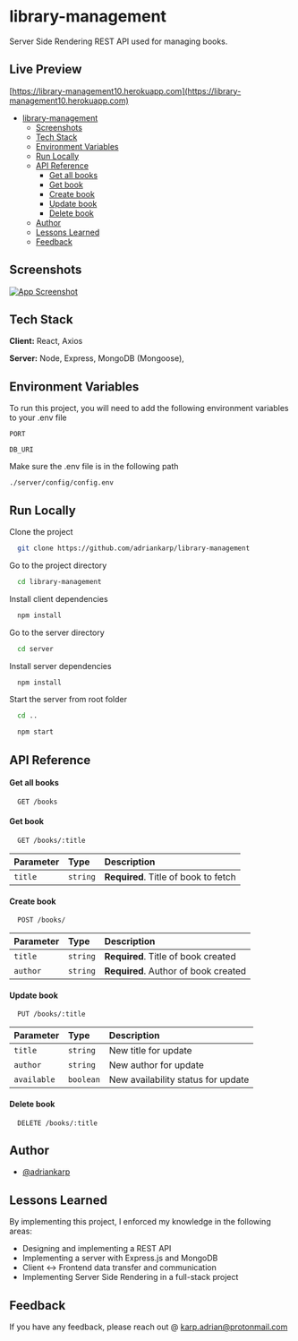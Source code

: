 # library-management

Server Side Rendering REST API used for managing books.

## Live Preview

[https://library-management10.herokuapp.com](https://library-management10.herokuapp.com)


- [library-management](#library-management)
  * [Screenshots](#screenshots)
  * [Tech Stack](#tech-stack)
  * [Environment Variables](#environment-variables)
  * [Run Locally](#run-locally)
  * [API Reference](#api-reference)
      - [Get all books](#get-all-books)
      - [Get book](#get-book)
      - [Create book](#create-book)
      - [Update book](#update-book)
      - [Delete book](#delete-book)
  * [Author](#author)
  * [Lessons Learned](#lessons-learned)
  * [Feedback](#feedback)

## Screenshots

[![App Screenshot](https://i.postimg.cc/0QVPhPmb/image.png)](https://postimg.cc/9Rw673Lh)

## Tech Stack

**Client:** React, Axios

**Server:** Node, Express, MongoDB (Mongoose),

## Environment Variables

To run this project, you will need to add the following environment variables to your .env file

`PORT`

`DB_URI`

Make sure the .env file is in the following path

```
./server/config/config.env
```

## Run Locally

Clone the project

```bash
  git clone https://github.com/adriankarp/library-management
```

Go to the project directory

```bash
  cd library-management
```

Install client dependencies

```bash
  npm install
```

Go to the server directory

```bash
  cd server
```

Install server dependencies

```bash
  npm install
```

Start the server from root folder

```bash
  cd ..

  npm start
```

## API Reference

#### Get all books

```http
  GET /books
```

#### Get book

```http
  GET /books/:title
```

| Parameter | Type     | Description                          |
| :-------- | :------- | :----------------------------------- |
| `title`   | `string` | **Required**. Title of book to fetch |

#### Create book

```http
  POST /books/
```

| Parameter | Type     | Description                          |
| :-------- | :------- | :----------------------------------- |
| `title`   | `string` | **Required**. Title of book created  |
| `author`  | `string` | **Required**. Author of book created |

#### Update book

```http
  PUT /books/:title
```

| Parameter   | Type      | Description                        |
| :---------- | :-------- | :--------------------------------- |
| `title`     | `string`  | New title for update               |
| `author`    | `string`  | New author for update              |
| `available` | `boolean` | New availability status for update |

#### Delete book

```http
  DELETE /books/:title
```

## Author

- [@adriankarp](https://github.com/adriankarp)

## Lessons Learned

By implementing this project, I enforced my knowledge in the following areas:

- Designing and implementing a REST API
- Implementing a server with Express.js and MongoDB
- Client <-> Frontend data transfer and communication
- Implementing Server Side Rendering in a full-stack project

## Feedback

If you have any feedback, please reach out @ karp.adrian@protonmail.com
